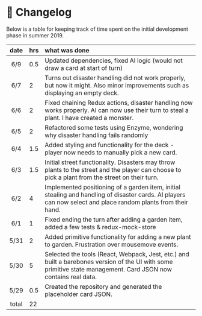 # :page_with_curl: Changelog

Below is a table for keeping track of time spent on the initial development phase in summer 2019.

| date   | hrs  | what was done |
| :-----:|:-----| :------|
| 6/9    | 0.5  | Updated dependencies, fixed AI logic (would not draw a card at start of turn)
| 6/7    | 2    | Turns out disaster handling did not work properly, but now it might. Also minor improvements such as displaying an empty deck.
| 6/6    | 2    | Fixed chaining Redux actions, disaster handling now works properly. AI can now use their turn to steal a plant. I have created a monster.
| 6/5    | 2    | Refactored some tests using Enzyme, wondering why disaster handling fails randomly
| 6/4    | 1.5  | Added styling and functionality for the deck - player now needs to manually pick a new card.
| 6/3    | 1.5  | Initial street functionality. Disasters may throw plants to the street and the player can choose to pick a plant from the street on their turn.
| 6/2    | 4    | Implemented positioning of a garden item, initial stealing and handling of disaster cards. AI players can now select and place random plants from their hand.
| 6/1    | 1    | Fixed ending the turn after adding a garden item, added a few tests & redux-mock-store
| 5/31   | 2    | Added primitive functionality for adding a new plant to garden. Frustration over mousemove events.
| 5/30   | 5    | Selected the tools (React, Webpack, Jest, etc.) and built a barebones version of the UI with some primitive state management. Card JSON now contains real data. |
| 5/29   | 0.5  | Created the repository and generated the placeholder card JSON. |
| total  | 22 | | 
